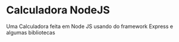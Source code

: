 # Calculadora NodeJS
 Uma Calculadora feita em Node JS usando do framework Express e algumas bibliotecas
